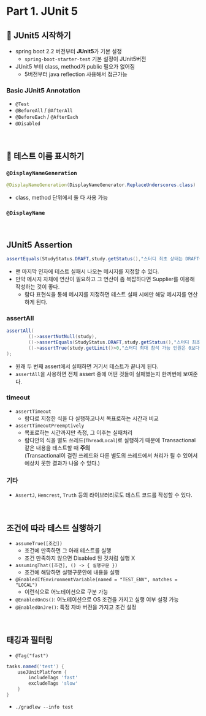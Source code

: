 # Part 1. JUnit 5

## :pushpin: JUnit5 시작하기

- spring boot 2.2 버전부터 **JUnit5**가 기본 설정
    - `spring-boot-starter-test` 기본 설정이 JUnit5버전
- JUnit5 부터 class, method가 public 필요가 없어짐
    - 5버전부터 java reflection 사용해서 접근가능

### Basic JUnit5 Annotation

- `@Test`
- `@BeforeAll` / `@AfterAll`
- `@BeforeEach` / `@AfterEach`
- `@Disabled`

<br>

## :pushpin: 테스트 이름 표시하기

### `@DisplayNameGeneration`

```java
@DisplayNameGeneration(DisplayNameGenerator.ReplaceUnderscores.class)
```

- class, method 단위에서 둘 다 사용 가능

### `@DisplayName`

<br>

## JUnit5 Assertion

```java
assertEquals(StudyStatus.DRAFT,study.getStatus(),"스터디 최초 상태는 DRAFT여야 합니다.");
```

- 맨 마지막 인자에 테스트 실패시 나오는 메시지를 지정할 수 있다.
- 만약 메시지 자체에 연산이 필요하고 그 연산이 좀 복잡하다면 Supplier를 이용해 작성하는 것이 좋다.
    - 람다 표현식을 통해 메시지를 지정하면 테스트 실패 시에만 해당 메시지를 연산하게 된다.

### assertAll
```java
assertAll(
        ()->assertNotNull(study),
        ()->assertEquals(StudyStatus.DRAFT,study.getStatus(),"스터디 최초 상태는 DRAFT여야 합니다."),
        ()->assertTrue(study.getLimit()>0,"스터디 최대 참석 가능 인원은 0보다 커야 합니다.")
);
```
- 원래 두 번째 assert에서 실패하면 거기서 테스트가 끝나게 된다.
- `assertAll`을 사용하면 전체 assert 중에 어떤 것들이 실패했는지 한꺼번에 보여준다.

### timeout
- `assertTimeout`
  - 람다로 지정한 식을 다 실행하고나서 목표로하는 시간과 비교
- `assertTimeoutPreemptively`
  - 목표로하는 시간까지만 측정, 그 이후는 실패처리
  - 람다안의 식을 별도 쓰레드(`ThreadLocal`)로 실행하기 때문에 Transactional 같은 내용을 테스트할 때 **주의**  
    (Transactional이 걸린 쓰레드와 다른 별도의 쓰레드에서 처리가 될 수 있어서 예상치 못한 결과가 나올 수 있다.)

### 기타
- `AssertJ`, `Hemcrest`, `Truth` 등의 라이브러리로도 테스트 코드를 작성할 수 있다.

<br>

## 조건에 따라 테스트 실행하기
- `assumeTrue([조건])`
  - 조건에 만족하면 그 아래 테스트를 실행
  - 조건 만족하지 않으면 Disabled 된 것처럼 실행 X
- `assumingThat([조건], () -> { 실행구문 })`
  - 조건에 해당하면 실행구문안에 내용을 실행
- `@EnabledIfEnvironmentVariable(named = "TEST_ENV", matches = "LOCAL")`
  - 이런식으로 어노테이션으로 구분 가능
- `@EnabledOnOs()`: 어노테이션으로 OS 조건을 가지고 실행 여부 설정 가능
- `@EnabledOnJre()`: 특정 자바 버전을 가지고 조건 설정

<br>

## 태깅과 필터링
- `@Tag("fast")`
```groovy
tasks.named('test') {
    useJUnitPlatform {
        includeTags 'fast'
        excludeTags 'slow'
    }
}
```
- `./gradlew --info test`